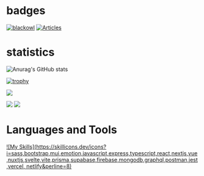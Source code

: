 # badges

[![blackowl](https://img.shields.io/endpoint?url=https%3A%2F%2Fatcoder-badges.now.sh%2Fapi%2Fatcoder%2Fjson%2Fblackowl)](https://atcoder.jp/users/blackowl) [![Articles](https://badgen.org/img/zenn/y_ta/articles?style=plastic)](https://zenn.dev/y_ta)

# statistics

![Anurag's GitHub stats](https://github-readme-stats.vercel.app/api?username=anuraghazra&show_icons=true&theme=transparent)

[![trophy](https://github-profile-trophy.vercel.app/?username=ryo-ma&theme=onedark)](https://github.com/ryo-ma/github-profile-trophy)

![](http://github-profile-summary-cards.vercel.app/api/cards/profile-details?username=balckowl&theme=dracula)

![](http://github-profile-summary-cards.vercel.app/api/cards/repos-per-language?username=balckowl&theme=dracula) ![](http://github-profile-summary-cards.vercel.app/api/cards/most-commit-language?username=balckowl&theme=dracula)

# Languages and Tools

[![My Skills](https://skillicons.dev/icons?i=sass,bootstrap,mui,emotion,javascript,express,typescript,react,nextjs,vue,nuxtjs,svelte,vite,prisma,supabase,firebase,mongodb,graphql,postman,jest,vercel, netlify&perline=8)](https://skillicons.dev)
